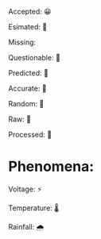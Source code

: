 Accepted: 😀

Esimated: 🤔

Missing:

Questionable: 🤨

Predicted: 🔮

Accurate: 🎯

Random: 🎲

Raw: 🥩

Processed: 🌭

# Phenomena:

Voltage: ⚡

Temperature: 🌡

Rainfall: 🌧


